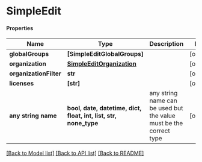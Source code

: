 # SimpleEdit

#### Properties
Name | Type | Description | Notes
------------ | ------------- | ------------- | -------------
**globalGroups** | **[SimpleEditGlobalGroups]** |  | [optional] 
**organization** | [**SimpleEditOrganization**](SimpleEditOrganization.md) |  | [optional] 
**organizationFilter** | **str** |  | [optional] 
**licenses** | **[str]** |  | [optional] 
**any string name** | **bool, date, datetime, dict, float, int, list, str, none_type** | any string name can be used but the value must be the correct type | [optional]

[[Back to Model list]](../README.md#documentation-for-models) [[Back to API list]](../README.md#documentation-for-api-endpoints) [[Back to README]](../README.md)


